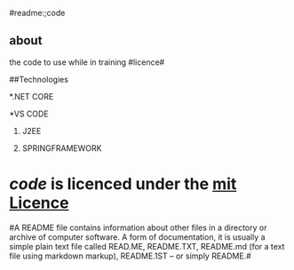 #readme:;code
## about
the code to use while in training
#licence#

##Technologies

*.NET CORE

*VS CODE

1. J2EE

2. SPRINGFRAMEWORK


# ***code*** is licenced under the [mit Licence]()


#A README file contains information about other files in a directory or archive of computer software. A form of documentation, it is usually a simple plain text file called READ.ME, README.TXT, README.md (for a text file using markdown markup), README.1ST – or simply README.#

